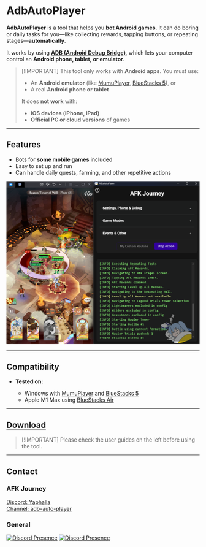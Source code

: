 # AdbAutoPlayer

**AdbAutoPlayer** is a tool that helps you **bot Android games**. It can do boring or daily tasks for you—like collecting rewards, tapping buttons, or repeating stages—**automatically**.

It works by using [**ADB (Android Debug Bridge)**](https://developer.android.com/tools/adb), which lets your computer control an **Android phone, tablet, or emulator**.

> \[!IMPORTANT]
> This tool only works with **Android apps**.
> You must use:
>
> * An **Android emulator** (like [MumuPlayer](https://www.mumuplayer.com/), [BlueStacks 5](https://www.bluestacks.com/)), or
> * A real **Android phone or tablet**
>
> It does **not work** with:
>
> * **iOS devices (iPhone, iPad)**
> * **Official PC or cloud versions** of games

---

## Features

* Bots for **some mobile games** included
* Easy to set up and run
* Can handle daily quests, farming, and other repetitive actions

![app.png](images/app/app.png)

---

## Compatibility

* **Tested on:**

  * Windows with [MumuPlayer](https://www.mumuplayer.com/) and [BlueStacks 5](https://www.bluestacks.com/)
  * Apple M1 Max using [BlueStacks Air](https://www.bluestacks.com/mac)

---

## [Download](https://github.com/AdbAutoPlayer/AdbAutoPlayer/releases/latest)

> \[!IMPORTANT]
> Please check the user guides on the left before using the tool.

---

## Contact

### AFK Journey

[Discord: Yaphalla](https://discord.gg/yaphalla)  
[Channel: adb-auto-player](https://discord.com/channels/1332082220013322240/1338732933057347655)

### General

[![Discord Presence](https://lanyard.cnrad.dev/api/518169167048998913)](https://discord.com/users/518169167048998913)
[![Discord Presence](https://lanyard.cnrad.dev/api/176450119917371392)](https://discord.com/users/176450119917371392)
